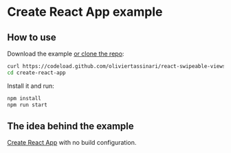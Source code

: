 # Create React App example

## How to use

Download the example [or clone the repo](https://github.com/oliviertassinari/react-swipeable-views):

```bash
curl https://codeload.github.com/oliviertassinari/react-swipeable-views/tar.gz/v1-beta | tar -xz --strip=2 react-swipeable-views-master/examples/create-react-app
cd create-react-app
```

Install it and run:

```bash
npm install
npm run start
```

## The idea behind the example

[Create React App](https://github.com/facebookincubator/create-react-app) with no build configuration.
